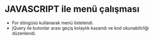 # JAVASCRIPT ile menü çalışması

* For döngüsü kullanarak menü listelendi.
* jQuery ile butonlar arası geçiş kolaylık kazandı ve kod okunabilirliği düzenlendi.